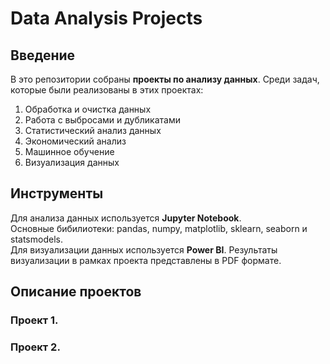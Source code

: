 # Data Analysis Projects

## Введение

В это репозитории собраны **проекты по анализу данных**. Среди задач, которые были реализованы в этих проектах:
1. Обработка и очистка данных
2. Работа с выбросами и дубликатами
3. Статистический анализ данных
4. Экономический анализ
5. Машинное обучение
6. Визуализация данных

## Инструменты

Для анализа данных используется **Jupyter Notebook**.  
Основные бибилиотеки: pandas, numpy, matplotlib, sklearn, seaborn и statsmodels.  
Для визуализации данных используется **Power BI**.
Результаты визуализации в рамках проекта представлены в PDF формате.

## Описание проектов

### Проект 1. 
### Проект 2. 
